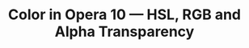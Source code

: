---
title: Color in Opera 10 — HSL, RGB and Alpha Transparency
authors:
- molly-holzschlag
intro: 'This guide explains how the RGB (Red, Green, Blue) and HSL (Hue, Saturation, Lightness) color models work, and how web designers can make clever use of them in CSS to improve their designs, and make more logical color scheme choices. It also looks at the alpha channel, and how that can also be beneficial.'
layout: article
---